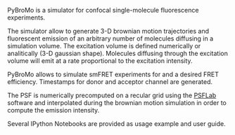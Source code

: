 PyBroMo is a simulator for confocal single-molecule fluorescence experiments.

The simulator allow to generate 3-D brownian motion trajectories and fluorescent
emission of an arbitrary number of molecules diffusing in a simulation volume. 
The excitation volume is defined numerically or analitically (3-D gaussian 
shape). Molecules diffusing through the excitation volume will emit at a rate
proportional to the excitation intensity.

PyBroMo allows to simulate smFRET experiments for and a desired FRET efficiency.
Timestamps for donor and acceptor channel are generated.

The PSF is numerically precomputed on a recular grid using the 
[PSFLab](http://onemolecule.chem.uwm.edu/software) software and interpolated 
during the brownian motion simulation in order to compute the emission 
intensity.

Several IPython Notebooks are provided as usage example and user guide.


